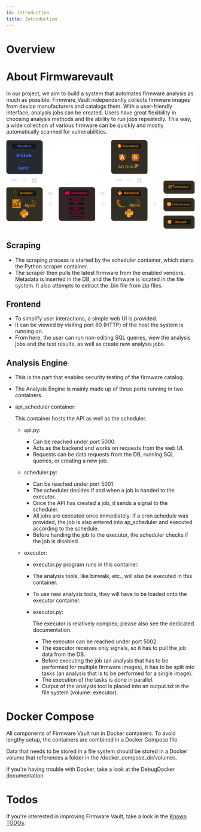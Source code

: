 ```yaml
---
id: introduction
title: Introduction
---
```


# Overview

# About Firmwarevault

In our project, we aim to build a system that automates firmware analysis as much as possible. Firmware_Vault independently collects firmware images from device manufacturers and catalogs them. With a user-friendly interface, analysis jobs can be created. Users have great flexibility in choosing analysis methods and the ability to run jobs repeatedly. This way, a wide collection of various firmware can be quickly and mostly automatically scanned for vulnerabilities.

![About Firmwarevault](img/architecture.svg)

## Scraping

* The scraping process is started by the scheduler container, which starts the Python scraper container.
* The scraper then pulls the latest firmware from the enabled vendors. Metadata is inserted in the DB, and the firmware is located in the file system. It also attempts to extract the .bin file from zip files.

## Frontend

* To simplify user interactions, a simple web UI is provided.
* It can be viewed by visiting port 80 (HTTP) of the host the system is running on.
* From here, the user can run non-editing SQL queries, view the analysis jobs and the test results, as well as create new analysis jobs.

## Analysis Engine

* This is the part that enables security testing of the firmware catalog.
* The Analysis Engine is mainly made up of three parts running in two containers.
* api_scheduler container: 

    This container hosts the API as well as the scheduler.
    
    * api.py:

        * Can be reached under port 5000.
        * Acts as the backend and works on requests from the web UI.
        * Requests can be data requests from the DB, running SQL queries, or creating a new job.
        
    * scheduler.py:

        * Can be reached under port 5001.
        * The scheduler decides if and when a job is handed to the executor.
        * Once the API has created a job, it sends a signal to the scheduler.
        * All jobs are executed once immediately. If a cron schedule was provided, the job is also entered into ap_scheduler and executed according to the schedule.
        * Before handing the job to the executor, the scheduler checks if the job is disabled.

    * executor: 
     
        * executor.py program runs in this container.
        * The analysis tools, like binwalk, etc., will also be executed in this container.
        * To use new analysis tools, they will have to be loaded onto the executor container.

        * executor.py: 

            The executor is relatively complex; please also see the dedicated documentation.

            * The executor can be reached under port 5002.
            * The executor receives only signals, so it has to pull the job data from the DB.
            * Before executing the job (an analysis that has to be performed for multiple firmware images), it has to be split into tasks (an analysis that is to be performed for a single image).
            * The execution of the tasks is done in parallel.
            * Output of the analysis tool is placed into an output.txt in the file system (volume: executor).

# Docker Compose

All components of Firmware Vault run in Docker containers. To avoid lengthy setup, the containers are combined in a Docker Compose file. 

Data that needs to be stored in a file system should be stored in a Docker volume that references a folder in the /docker_compose_dir/volumes.

If you're having trouble with Docker, take a look at the DebugDocker documentation.

# **Todos** 

If you're interested in improving Firmware Vault, take a look in the [Known TODOs](Getting%20Started/knowntodos).
